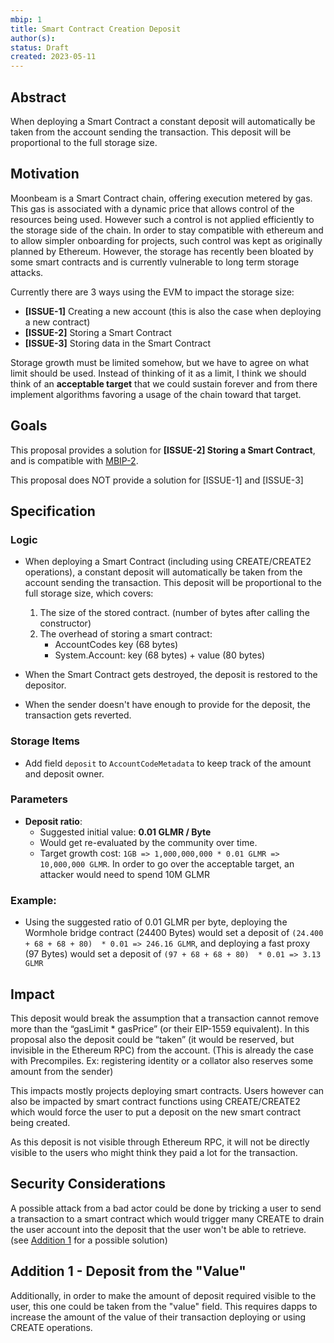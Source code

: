 ```yaml
---
mbip: 1
title: Smart Contract Creation Deposit
author(s):
status: Draft
created: 2023-05-11
---
```


## Abstract

When deploying a Smart Contract a constant deposit will automatically be taken from the account sending the transaction. This deposit will be proportional to the full storage size.

## Motivation

Moonbeam is a Smart Contract chain, offering execution metered by gas.
This gas is associated with a dynamic price that allows control of the resources being used.
However such a control is not applied efficiently to the storage side of the chain. In order to stay compatible with ethereum and to allow simpler onboarding for projects, such control was kept as originally planned by Ethereum.
However, the storage has recently been bloated by some smart contracts and is currently vulnerable to long term storage attacks.

Currently there are 3 ways using the EVM to impact the storage size:
- **[ISSUE-1]** Creating a new account (this is also the case when deploying a new contract)
- **[ISSUE-2]** Storing a Smart Contract
- **[ISSUE-3]** Storing data in the Smart Contract

Storage growth must be limited somehow, but we have to agree on what limit should be used. Instead of thinking of it as a limit, I think we should think of an **acceptable target** that we could sustain forever and from there implement algorithms favoring a usage of the chain toward that target.

## Goals

This proposal provides a solution for **[ISSUE-2] Storing a Smart Contract**, and is compatible with [MBIP-2](MBIP-2.md).

This proposal does NOT provide a solution for [ISSUE-1] and [ISSUE-3]

## Specification

### Logic

- When deploying a Smart Contract (including using CREATE/CREATE2 operations), a constant deposit will automatically be taken from the account sending the transaction. This deposit will be proportional to the full storage size, which covers:
  1. The size of the stored contract. (number of bytes after calling the constructor)
  2. The overhead of storing a smart contract:
      - AccountCodes key (68 bytes)
      - System.Account: key (68 bytes) + value (80 bytes)

- When the Smart Contract gets destroyed, the deposit is restored to the depositor.

- When the sender doesn't have enough to provide for the deposit, the transaction gets reverted.

### Storage Items

- Add field `deposit` to `AccountCodeMetadata` to keep track of the amount and deposit owner.

### Parameters

- **Deposit ratio**:
  - Suggested initial value: **0.01 GLMR / Byte**
  - Would get re-evaluated by the community over time.
  - Target growth cost: `1GB => 1,000,000,000 * 0.01 GLMR => 10,000,000 GLMR`. In order to go over the acceptable target, an attacker would need to spend 10M GLMR

### Example:

- Using the suggested ratio of 0.01 GLMR per byte, deploying the Wormhole bridge
  contract (24400 Bytes) would set a deposit of `(24.400 + 68 + 68 + 80)  * 0.01 => 246.16 GLMR`, and deploying a fast proxy (97 Bytes) would set a deposit of `(97 + 68 + 68 + 80)  * 0.01 => 3.13 GLMR`


## Impact

This deposit would break the assumption that a transaction cannot remove more than the “gasLimit * gasPrice” (or their EIP-1559 equivalent). In this proposal also the deposit could be “taken” (it would be reserved, but invisible in the Ethereum RPC) from the account.
(This is already the case with Precompiles. Ex: registering identity or a collator also reserves some amount from the sender)

This impacts mostly projects deploying smart contracts. Users however can also be impacted by smart contract functions using CREATE/CREATE2 which would force the user to put a deposit on the new smart contract being created.

As this deposit is not visible through Ethereum RPC, it will not be directly visible to the users who might think they paid a lot for the transaction.

## Security Considerations

A possible attack from a bad actor could be done by tricking a user to send a transaction to a smart contract which would trigger many CREATE to drain the user account into the deposit that the user won't be able to retrieve. (see [Addition 1](#addition-1-deposit-from-the-value) for a possible solution)


## Addition 1 - Deposit from the "Value"

Additionally, in order to make the amount of deposit required visible to the user, this one could be taken from the "value" field. This requires dapps to increase the amount of the value of their transaction deploying or using CREATE operations.

